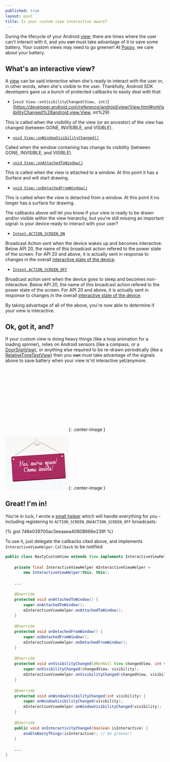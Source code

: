 ```yaml
---
published: true
layout: post
title: Is your custom view interactive aware?
---
```

During the lifecycle of your Android [view](https://developer.android.com/reference/android/view/View.html), there are times where the user can't interact with it, and you ~~can~~ must take advantage of it to save some battery. Your custom views may need to go greener! At [Popsy](https://play.google.com/store/apps/details?id=com.mypopsy.android), we care about your battery.

## What's an interactive view?

A [view](https://developer.android.com/reference/android/view/View.html) can be said _interactive_ when she's ready to interact with the user or, in other words, when she's visible to the user. Thankfully, Android SDK developers gave us a bunch of protected callbacks to easily deal with that:


*  [`void View::onVisibilityChanged(View, int)`](https://developer.android.com/reference/android/view/View.html#onVisibilityChanged%28android.view.View, int%29)

 This is called when the visibility of the view (or an ancestor) of the view has changed (between GONE, INVISIBLE, and VISIBLE).
 
* [`void View::onWindowVisibilityChanged()`](https://developer.android.com/reference/android/view/View.html#onWindowVisibilityChanged%28int%29)

 Called when the window containing has change its visibility (between GONE, INVISIBLE, and VISIBLE).
 
* [`void View::onAttachedToWindow()`](https://developer.android.com/reference/android/view/View.html#onAttachedToWindow%28%29)

 This is called when the view is attached to a window. At this point it has a Surface and will start drawing.

* [`void View::onDetachedFromWindow()`](https://developer.android.com/reference/android/view/View.html#onDetachedToWindow%28%29) 

 This is called when the view is detached from a window. At this point it no longer has a surface for drawing.

The callbacks above will let you know if your view is ready to be drawn and/or visible within the view hierarchy, but you're still missing an important signal: is your device ready to interact with your user?

* [`Intent.ACTION_SCREEN_ON`](https://developer.android.com/reference/android/content/Intent.html#ACTION_SCREEN_ON)

 Broadcast Action sent when the device wakes up and becomes interactive. Below API 20, the name of this broadcast action refered to the power state of the screen. For API 20 and above, it is actually sent in response to changes in the overall [interactive state of the device](https://developer.android.com/reference/android/os/PowerManager.html#isInteractive%28%29).
 
* [`Intent.ACTION_SCREEN_OFF`](https://developer.android.com/reference/android/content/Intent.html#ACTION_SCREEN_OFF)

 Broadcast action sent when the device goes to sleep and becomes non-interactive. Below API 20, the name of this broadcast action refered to the power state of the screen. For API 20 and above, it is actually sent in response to changes in the overall [interactive state of the device](https://developer.android.com/reference/android/os/PowerManager.html#isInteractive%28%29).


By taking advantage of all of the above, you're now able to determine if your view is interactive.


## Ok, got it, and?

If your custom view is doing heavy things (like a loop animation for a loading spinner), relies on Android sensors (like a compass, or a [DoorSignView](https://www.github.com/renaudcerrato/DoorSignView)), or anything else required to be re-drawn periodically (like a [RelativeTimeTextView](https://github.com/curioustechizen/android-ago/blob/master/android-ago/src/com/github/curioustechizen/ago/RelativeTimeTextView.java)) then you ~~can~~ must take advantage of the signals above to save battery when your view is'nt interactive yet/anymore.

![](/static/img/spinner.gif){: .center-image }

![](/static/img/doorsign.gif){: .center-image }


## Great! I'm in!

You're in luck, I wrote a [small helper](https://gist.github.com/renaudcerrato/746e039700ac5eeaaea40808666e239f) which will handle everything for you - including registering to `ACTION_SCREEN_ON`/`ACTION_SCREEN_OFF` broadcasts:

{% gist 746e039700ac5eeaaea40808666e239f %}

To use it, just delegate the callbacks cited above, and implements `InteractiveViewHelper.Callback` to be notified:

```java
public class NastyCustomView extends View implements InteractiveViewHelper.Callback {

	private final InteractiveViewHelper mInteractiveViewHelper = 
		new InteractiveViewHelper(this, this);

	...
    
	@Override
    protected void onAttachedToWindow() {
        super.onAttachedToWindow();
        mInteractiveViewHelper.onAttachedToWindow();
    }

    @Override
    protected void onDetachedFromWindow() {
        super.onDetachedFromWindow();
        mInteractiveViewHelper.onDetachedFromWindow();
    }

    @Override
    protected void onVisibilityChanged(@NonNull View changedView, int visibility) {
        super.onVisibilityChanged(changedView, visibility);
        mInteractiveViewHelper.onVisibilityChanged(changedView, visibility);
    }

    @Override
    protected void onWindowVisibilityChanged(int visibility) {
        super.onWindowVisibilityChanged(visibility);
        mInteractiveViewHelper.onWindowVisibilityChanged(visibility);
    }

    @Override
    public void onInteractivityChanged(boolean isInteractive) {
        enableNastyThings(isInteractive); // be greener!
    }
    
    ...
}
```












